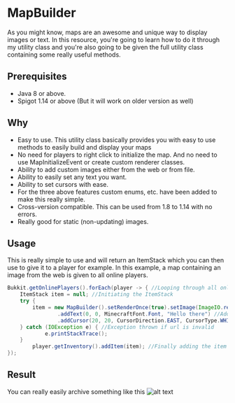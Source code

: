 # MapBuilder
As you might know, maps are an awesome and unique way to display images or text. In this resource, you're going to learn how to do it through my utility class and you're also going to be given the full utility class containing some really useful methods.

## Prerequisites
- Java 8 or above.
- Spigot 1.14 or above (But it will work on older version as well)

## Why
- Easy to use. This utility class basically provides you with easy to use methods to easily build and display your maps
- No need for players to right click to initialize the map. And no need to use MapInitializeEvent or create custom renderer classes.
- Ability to add custom images either from the web or from file.
- Ability to easily set any text you want.
- Ability to set cursors with ease.
- For the three above features custom enums, etc. have been added to make this really simple.
- Cross-version compatible. This can be used from 1.8 to 1.14 with no errors.
- Really good for static (non-updating) images.

## Usage
This is really simple to use and will return an ItemStack which you can then use to give it to a player for example. In this example, a map containing an image from the web is given to all online players.

```java
Bukkit.getOnlinePlayers().forEach(player -> { //Looping through all online players using lambda
    ItemStack item = null; //Initiating the ItemStack
    try { 
        item = new MapBuilder().setRenderOnce(true).setImage(ImageIO.read(new URL("https://site.com/image.png"))) //Initializing the utility class and setting an image as background
                .addText(0, 0, MinecraftFont.Font, "Hello there") //Adding some text with Minecraft default font at 0, 0
                .addCursor(20, 20, CursorDirection.EAST, CursorType.WHITE_DOT).build(); //Adding a cursor (in our case a white dot) to the map
    } catch (IOException e) { //Exception thrown if url is invalid
            e.printStackTrace();
    }
        player.getInventory().addItem(item); //Finally adding the item to the players inventory
});
```

## Result
You can really easily archive something like this
![alt text](https://i.ibb.co/qNnqC6C/Screenshot-1.png)
